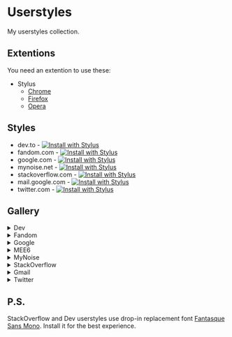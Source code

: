 # Userstyles

My userstyles collection.

## Extentions

You need an extention to use these:

* Stylus
  * [Chrome](https://chrome.google.com/webstore/detail/stylus/clngdbkpkpeebahjckkjfobafhncgmne)
  * [Firefox](https://addons.mozilla.org/firefox/addon/styl-us/)
  * [Opera](https://github.com/openstyles/stylus/wiki/Opera,-Outdated-Stylus)

## Styles

* dev.to - [![Install with Stylus](https://img.shields.io/badge/Install%20with-Stylus-00adad)](https://raw.githubusercontent.com/Birdie0/userstyles/master/styles/dev.to.user.css)
* fandom.com - [![Install with Stylus](https://img.shields.io/badge/Install%20with-Stylus-00adad)](https://raw.githubusercontent.com/Birdie0/userstyles/master/styles/fandom.com.user.css)
* google.com - [![Install with Stylus](https://img.shields.io/badge/Install%20with-Stylus-00adad)](https://raw.githubusercontent.com/Birdie0/userstyles/master/styles/google.com.user.css)
* mynoise.net - [![Install with Stylus](https://img.shields.io/badge/Install%20with-Stylus-00adad)](https://raw.githubusercontent.com/Birdie0/userstyles/master/styles/mynoise.net.user.css)
* stackoverflow.com - [![Install with Stylus](https://img.shields.io/badge/Install%20with-Stylus-00adad)](https://raw.githubusercontent.com/Birdie0/userstyles/master/styles/stackoverflow.com.user.css)
* mail.google.com - [![Install with Stylus](https://img.shields.io/badge/Install%20with-Stylus-00adad)](https://raw.githubusercontent.com/Birdie0/userstyles/master/styles/mail.google.com.user.css)
* twitter.com - [![Install with Stylus](https://img.shields.io/badge/Install%20with-Stylus-00adad)](https://raw.githubusercontent.com/Birdie0/userstyles/master/styles/twitter.com.user.css)

## Gallery

<details>
  <summary>Dev</summary>

  |before|after|
  |---|---|
  |![before](images/dev_before.png)|![after](images/dev_after.png)|
</details>

<details>
  <summary>Fandom</summary>

  |before|after|
  |---|---|
  |![before](images/fandom_before.png)|![after](images/fandom_after.png)|
</details>

<details>
  <summary>Google</summary>

  |before|after|
  |---|---|
  |![before](images/google_before.png)|![after](images/google_after.png)|
</details>

<details>
  <summary>MEE6</summary>

  |before|after|
  |---|---|
  |![before](images/mee6_before.png)|![after](images/mee6_after.png)|
</details>

<details>
  <summary>MyNoise</summary>

  |before|after|
  |---|---|
  |![before](images/mynoise_before.gif)|![after](images/mynoise_after.gif)|
</details>

<details>
  <summary>StackOverflow</summary>

  |before|after|
  |---|---|
  |![before](images/stackoverflow_before.png)|![after](images/stackoverflow_after.png)|
</details>

<details>
  <summary>Gmail</summary>

  |before|after|
  |---|---|
  |![before](images/gmail_before.png)|![after](images/gmail_after.png)|
</details>

<details>
  <summary>Twitter</summary>

  |before|after|
  |---|---|
  |![before](images/twitter_before.png)|![after](images/twitter_after.png)|
</details>

## P.S.

StackOverflow and Dev userstyles use drop-in replacement font [Fantasque Sans Mono](https://github.com/belluzj/fantasque-sans). Install it for the best experience.
